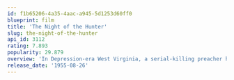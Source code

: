 ```yaml
---
id: f1b65206-4a35-4aac-a945-5d1253d60ff0
blueprint: film
title: 'The Night of the Hunter'
slug: the-night-of-the-hunter
api_id: 3112
rating: 7.893
popularity: 29.879
overview: 'In Depression-era West Virginia, a serial-killing preacher hunts two young children who know the whereabouts of a stash of money.'
release_date: '1955-08-26'
---
```

